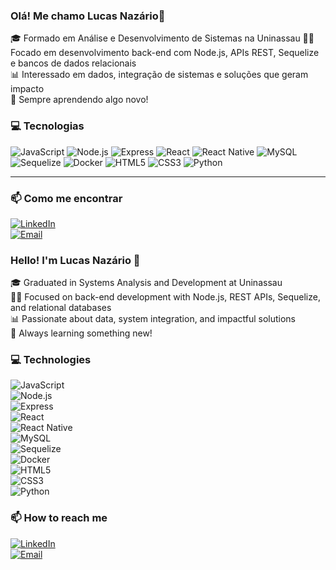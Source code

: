 ### Olá! Me chamo Lucas Nazário👋

🎓 Formado em Análise e Desenvolvimento de Sistemas na Uninassau
👨‍💻 Focado em desenvolvimento back-end com Node.js, APIs REST, Sequelize e bancos de dados relacionais  
📊 Interessado em dados, integração de sistemas e soluções que geram impacto  
🚀 Sempre aprendendo algo novo!

### 💻 Tecnologias

![JavaScript](https://img.shields.io/badge/-JavaScript-black?style=flat-square&logo=javascript)
![Node.js](https://img.shields.io/badge/-Node.js-black?style=flat-square&logo=node.js)
![Express](https://img.shields.io/badge/-Express-black?style=flat-square&logo=express)
![React](https://img.shields.io/badge/-React-black?style=flat-square&logo=react)
![React Native](https://img.shields.io/badge/-React%20Native-black?style=flat-square&logo=react)
![MySQL](https://img.shields.io/badge/-MySQL-black?style=flat-square&logo=mysql)
![Sequelize](https://img.shields.io/badge/-Sequelize-black?style=flat-square&logo=sequelize)
![Docker](https://img.shields.io/badge/-Docker-black?style=flat-square&logo=docker)
![HTML5](https://img.shields.io/badge/-HTML5-black?style=flat-square&logo=html5)
![CSS3](https://img.shields.io/badge/-CSS3-black?style=flat-square&logo=css3)
![Python](https://img.shields.io/badge/-Python-black?style=flat-square&logo=python)

***

### 📫 Como me encontrar

[![LinkedIn](https://img.shields.io/badge/-LinkedIn-blue?style=flat-square&logo=linkedin)](https://www.linkedin.com/in/lucas-naz%C3%A1rio-80b02a289/)  
[![Email](https://img.shields.io/badge/-lucasnazario.tech@gmail.com-red?style=flat-square&logo=gmail)](mailto:lucasnazario.tech@gmail.com)

### Hello! I'm Lucas Nazário 👋

🎓 Graduated in Systems Analysis and Development at Uninassau  
👨‍💻 Focused on back-end development with Node.js, REST APIs, Sequelize, and relational databases  
📊 Passionate about data, system integration, and impactful solutions  
🚀 Always learning something new!

### 💻 Technologies

![JavaScript](https://img.shields.io/badge/-JavaScript-black?style=flat-square&logo=javascript)  
![Node.js](https://img.shields.io/badge/-Node.js-black?style=flat-square&logo=node.js)  
![Express](https://img.shields.io/badge/-Express-black?style=flat-square&logo=express)  
![React](https://img.shields.io/badge/-React-black?style=flat-square&logo=react)  
![React Native](https://img.shields.io/badge/-React%20Native-black?style=flat-square&logo=react)  
![MySQL](https://img.shields.io/badge/-MySQL-black?style=flat-square&logo=mysql)  
![Sequelize](https://img.shields.io/badge/-Sequelize-black?style=flat-square&logo=sequelize)  
![Docker](https://img.shields.io/badge/-Docker-black?style=flat-square&logo=docker)  
![HTML5](https://img.shields.io/badge/-HTML5-black?style=flat-square&logo=html5)  
![CSS3](https://img.shields.io/badge/-CSS3-black?style=flat-square&logo=css3)  
![Python](https://img.shields.io/badge/-Python-black?style=flat-square&logo=python)

### 📫 How to reach me

[![LinkedIn](https://img.shields.io/badge/-LinkedIn-blue?style=flat-square&logo=linkedin)](https://www.linkedin.com/in/lucas-naz%C3%A1rio-80b02a289/)  
[![Email](https://img.shields.io/badge/-lucasnazario.tech@gmail.com-red?style=flat-square&logo=gmail)](mailto:lucasnazario.tech@gmail.com)

